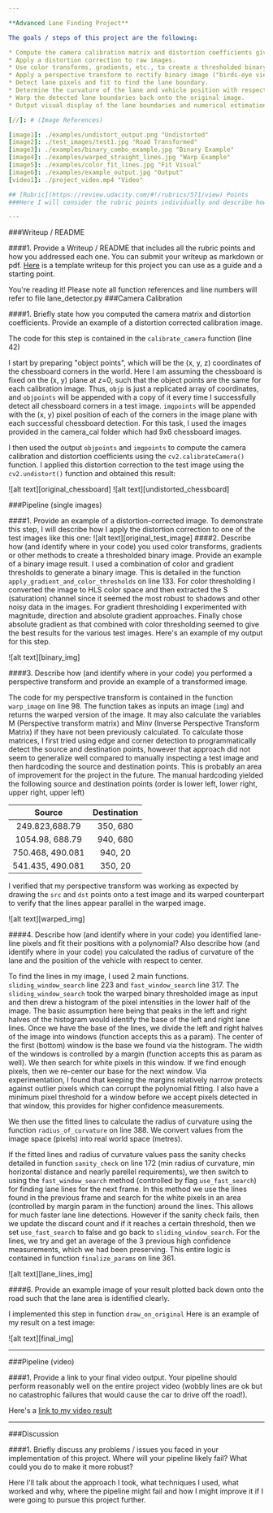 ```yaml
---

**Advanced Lane Finding Project**

The goals / steps of this project are the following:

* Compute the camera calibration matrix and distortion coefficients given a set of chessboard images.
* Apply a distortion correction to raw images.
* Use color transforms, gradients, etc., to create a thresholded binary image.
* Apply a perspective transform to rectify binary image ("birds-eye view").
* Detect lane pixels and fit to find the lane boundary.
* Determine the curvature of the lane and vehicle position with respect to center.
* Warp the detected lane boundaries back onto the original image.
* Output visual display of the lane boundaries and numerical estimation of lane curvature and vehicle position.

[//]: # (Image References)

[image1]: ./examples/undistort_output.png "Undistorted"
[image2]: ./test_images/test1.jpg "Road Transformed"
[image3]: ./examples/binary_combo_example.jpg "Binary Example"
[image4]: ./examples/warped_straight_lines.jpg "Warp Example"
[image5]: ./examples/color_fit_lines.jpg "Fit Visual"
[image6]: ./examples/example_output.jpg "Output"
[video1]: ./project_video.mp4 "Video"

## [Rubric](https://review.udacity.com/#!/rubrics/571/view) Points
###Here I will consider the rubric points individually and describe how I addressed each point in my implementation.  

---
```

###Writeup / README

####1. Provide a Writeup / README that includes all the rubric points and how you addressed each one.  You can submit your writeup as markdown or pdf.  [Here](https://github.com/udacity/CarND-Advanced-Lane-Lines/blob/master/writeup_template.md) is a template writeup for this project you can use as a guide and a starting point.  

You're reading it! Please note all function references and line numbers will refer to file lane_detector.py
###Camera Calibration

####1. Briefly state how you computed the camera matrix and distortion coefficients. Provide an example of a distortion corrected calibration image.

The code for this step is contained in the `calibrate_camera` function (line 42)

I start by preparing "object points", which will be the (x, y, z) coordinates of the chessboard corners in the world. Here I am assuming the chessboard is fixed on the (x, y) plane at z=0, such that the object points are the same for each calibration image.  Thus, `objp` is just a replicated array of coordinates, and `objpoints` will be appended with a copy of it every time I successfully detect all chessboard corners in a test image.  `imgpoints` will be appended with the (x, y) pixel position of each of the corners in the image plane with each successful chessboard detection. For this task, I used the images provided in the camera_cal folder which had 9x6 chessboard images. 

I then used the output `objpoints` and `imgpoints` to compute the camera calibration and distortion coefficients using the `cv2.calibrateCamera()` function.  I applied this distortion correction to the test image using the `cv2.undistort()` function and obtained this result: 

![alt text][original_chessboard]
![alt text][undistorted_chessboard]

###Pipeline (single images)

####1. Provide an example of a distortion-corrected image.
To demonstrate this step, I will describe how I apply the distortion correction to one of the test images like this one:
![alt text][original_test_image]
####2. Describe how (and identify where in your code) you used color transforms, gradients or other methods to create a thresholded binary image.  Provide an example of a binary image result.
I used a combination of color and gradient thresholds to generate a binary image. This is detailed in the function `apply_gradient_and_color_thresholds` on line 133. For color thresholding I converted the image to HLS color space and then extracted the S (saturation) channel since it seemed the most robust to shadows and other noisy data in the images. For gradient thresholding I experimented with magnitude, direction and absolute gradient approaches. Finally chose absolute gradient as that combined with color thresholding seemed to give the best results for the various test images. Here's an example of my output for this step.

![alt text][binary_img]

####3. Describe how (and identify where in your code) you performed a perspective transform and provide an example of a transformed image.

The code for my perspective transform is contained in the function `warp_image` on line 98.  The function takes as inputs an image (`img`) and returns the warped version of the image. It may also calculate the variables M (Perspective transform matrix) and Minv (Inverse Perspective Transform Matrix) if they have not been previously calculated. To calculate those matrices, I first tried using edge and corner detection to programmatically detect the source and destination points, however that approach did not seem to generalize well compared to manually inspecting a test image and then hardcoding the source and destination points. This is probably an area of improvement for the project in the future. The manual hardcoding yielded the following source and destination points (order is lower left, lower right, upper right, upper left)

| Source         | Destination   | 
|:-------------: |:-------------:| 
|249.823,688.79  | 350, 680      | 
|1054.98, 688.79 | 940, 680      |
|750.468, 490.081| 940, 20       |
|541.435, 490.081| 350, 20       |

I verified that my perspective transform was working as expected by drawing the `src` and `dst` points onto a test image and its warped counterpart to verify that the lines appear parallel in the warped image.

![alt text][warped_img]

####4. Describe how (and identify where in your code) you identified lane-line pixels and fit their positions with a polynomial? Also describe how (and identify where in your code) you calculated the radius of curvature of the lane and the position of the vehicle with respect to center.

To find the lines in my image, I used 2 main functions. `sliding_window_search` line 223 and `fast_window_search` line 317. The `sliding_window_search` took the warped binary thresholded image as input and then drew a histogram of the pixel intensities in the lower half of the image. The basic assumption here being that peaks in the left and right halves of the histogram would identify the base of the left and right lane lines. Once we have the base of the lines, we divide the left and right halves of the image into windows (function accepts this as a param). The center of the first (bottom) window is the base we found via the histogram. The width of the windows is controlled by a margin (function accepts this as param as well). We then search for white pixels in this window. If we find enough pixels, then we re-center our base for the next window. Via experimentation, I found that keeping the margins relatively narrow protects against outlier pixels which can corrupt the polynomial fitting. I also have a minimum pixel threshold for a window before we accept pixels detected in that window, this provides for higher confidence measurements.

We then use the fitted lines to calculate the radius of curvature using the function `radius_of_curvature` on line 388. We convert values from the image space (pixels) into real world space (metres). 

If the fitted lines and radius of curvature values pass the sanity checks detailed in function `sanity_check` on line 172 (min radius of curvature, min horizontal distance and nearly parellel requirements), we then switch to using the `fast_window_search` method (controlled by flag `use_fast_search`) for finding lane lines for the next frame. In this method we use the lines found in the previous frame and search for the white pixels in an area (controlled by margin param in the function) around the lines. This allows for much faster lane line detections. However if the sanity check fails, then we update the discard count and if it reaches a certain threshold, then we set `use_fast_search` to false and go back to `sliding_window_search`. For the lines, we try and get an average of the 3 previous high confidence measurements, which we had been preserving. This entire logic is contained in function `finalize_params` on line 361.

![alt text][lane_lines_img]


####6. Provide an example image of your result plotted back down onto the road such that the lane area is identified clearly.

I implemented this step in function `draw_on_original`  Here is an example of my result on a test image:

![alt text][final_img]

---

###Pipeline (video)

####1. Provide a link to your final video output.  Your pipeline should perform reasonably well on the entire project video (wobbly lines are ok but no catastrophic failures that would cause the car to drive off the road!).

Here's a [link to my video result](./project_output.mp4)

---

###Discussion

####1. Briefly discuss any problems / issues you faced in your implementation of this project.  Where will your pipeline likely fail?  What could you do to make it more robust?

Here I'll talk about the approach I took, what techniques I used, what worked and why, where the pipeline might fail and how I might improve it if I were going to pursue this project further.  

